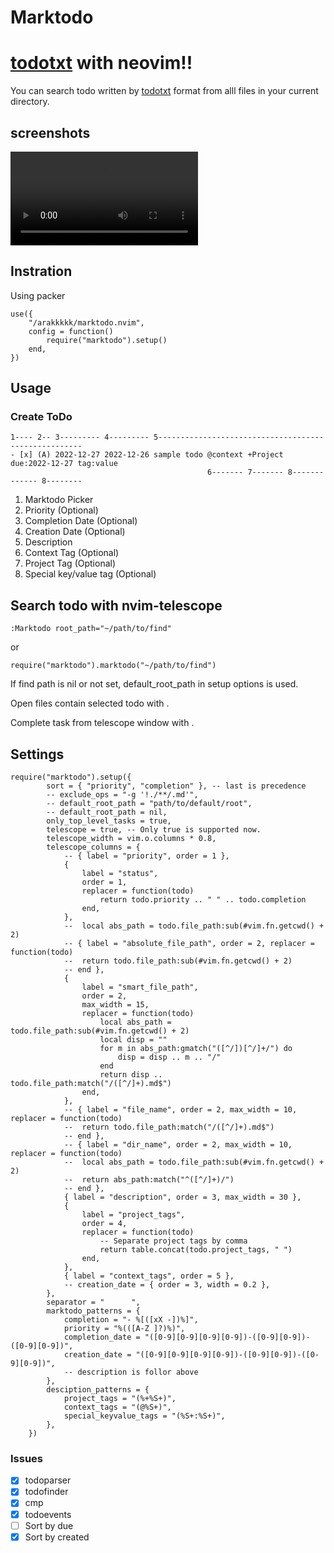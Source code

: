 # Marktodo
# [todotxt](https://ericasadun.com/2019/11/13/lightweight-to-do-list-formatting/) with neovim!!
You can search todo written by [todotxt](https://ericasadun.com/2019/11/13/lightweight-to-do-list-formatting/) format from alll files in your current directory.

## screenshots
![doc](doc/doc.mov)

## Instration
Using packer
```
use({
	"/arakkkkk/marktodo.nvim",
	config = function()
		require("marktodo").setup()
	end,
})
```

## Usage

### Create ToDo
```
1---- 2-- 3--------- 4--------- 5-----------------------------------------------------
- [x] (A) 2022-12-27 2022-12-26 sample todo @context +Project due:2022-12-27 tag:value
                                            6------- 7------- 8------------- 8--------
```
1. Marktodo Picker
2. Priority (Optional)
3. Completion Date (Optional)
4. Creation Date (Optional)
5. Description
6. Context Tag (Optional)
7. Project Tag (Optional)
8. Special key/value tag (Optional)

## Search todo with nvim-telescope
```
:Marktodo root_path="~/path/to/find"
```
or
```
require("marktodo").marktodo("~/path/to/find")
```

If find path is nil or not set, default_root_path in setup options is used.

Open files contain selected todo with <CR>.

Complete task from telescope window with <C-d>.

## Settings

```
require("marktodo").setup({
		sort = { "priority", "completion" }, -- last is precedence
		-- exclude_ops = "-g '!./**/.md'",
		-- default_root_path = "path/to/default/root",
		-- default_root_path = nil,
		only_top_level_tasks = true,
		telescope = true, -- Only true is supported now.
		telescope_width = vim.o.columns * 0.8,
		telescope_columns = {
			-- { label = "priority", order = 1 },
			{
				label = "status",
				order = 1,
				replacer = function(todo)
					return todo.priority .. " " .. todo.completion
				end,
			},
			-- 	local abs_path = todo.file_path:sub(#vim.fn.getcwd() + 2)
			-- { label = "absolute_file_path", order = 2, replacer = function(todo)
			-- 	return todo.file_path:sub(#vim.fn.getcwd() + 2)
			-- end },
			{
				label = "smart_file_path",
				order = 2,
				max_width = 15,
				replacer = function(todo)
					local abs_path = todo.file_path:sub(#vim.fn.getcwd() + 2)
					local disp = ""
					for m in abs_path:gmatch("([^/])[^/]+/") do
						disp = disp .. m .. "/"
					end
					return disp .. todo.file_path:match("/([^/]+).md$")
				end,
			},
			-- { label = "file_name", order = 2, max_width = 10, replacer = function(todo)
			-- 	return todo.file_path:match("/([^/]+).md$")
			-- end },
			-- { label = "dir_name", order = 2, max_width = 10, replacer = function(todo)
			-- 	local abs_path = todo.file_path:sub(#vim.fn.getcwd() + 2)
			-- 	return abs_path:match("^([^/]+)/")
			-- end },
			{ label = "description", order = 3, max_width = 30 },
			{
				label = "project_tags",
				order = 4,
				replacer = function(todo)
					-- Separate project tags by comma
					return table.concat(todo.project_tags, " ")
				end,
			},
			{ label = "context_tags", order = 5 },
			-- creation_date = { order = 3, width = 0.2 },
		},
		separator = "      ",
		marktodo_patterns = {
			completion = "- %[([xX -])%]",
			priority = "%(([A-Z ]?)%)",
			completion_date = "([0-9][0-9][0-9][0-9])-([0-9][0-9])-([0-9][0-9])",
			creation_date = "([0-9][0-9][0-9][0-9])-([0-9][0-9])-([0-9][0-9])",
			-- description is follor above
		},
		desciption_patterns = {
			project_tags = "(%+%S+)",
			context_tags = "(@%S+)",
			special_keyvalue_tags = "(%S+:%S+)",
		},
	})
```
### Issues
- [x] todoparser
- [x] todofinder
- [x] cmp
- [X] todoevents
- [ ] Sort by due
- [X] Sort by created
